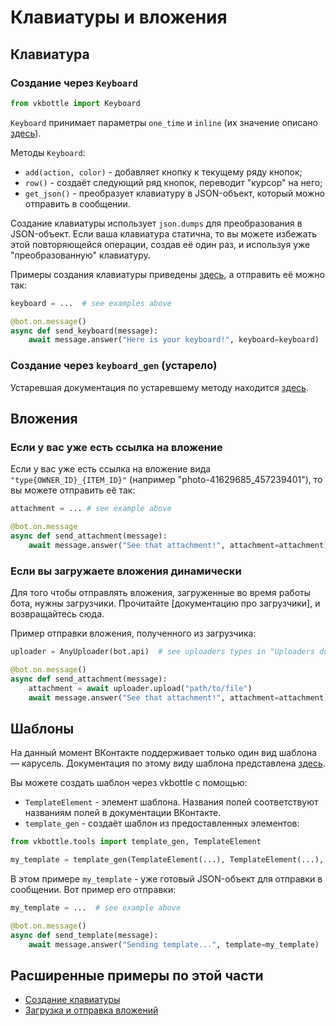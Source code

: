 # Клавиатуры и вложения

## Клавиатура

### Создание через `Keyboard`

```python
from vkbottle import Keyboard
```

`Keyboard` принимает параметры `one_time` и `inline` (их значение описано [здесь](https://vk.com/dev/bots_docs_3?f=4.2.%20Структура%20данных)).

Методы `Keyboard`:

- `add(action, color)` - добавляет кнопку к текущему ряду кнопок;
- `row()` - создаёт следующий ряд кнопок, переводит "курсор" на него;
- `get_json()` - преобразует клавиатуру в JSON-объект, который можно отправить в сообщении.

Создание клавиатуры использует `json.dumps` для преобразования в JSON-объект. Если ваша клавиатура статична, то вы можете избежать этой повторяющейся операции, создав её один раз, и используя уже "преобразованную" клавиатуру.

Примеры создания клавиатуры приведены [здесь](https://github.com/vkbottle/vkbottle/tree/master/examples/high-level/generate_keyboard.py), а отправить её можно так:

```python
keyboard = ...  # see examples above

@bot.on.message()
async def send_keyboard(message):
    await message.answer("Here is your keyboard!", keyboard=keyboard)
```

### Создание через `keyboard_gen` (устарело)

Устаревшая документация по устаревшему методу находится [здесь](https://github.com/vkbottle/vkbottle/blob/v2.0/docs/api.ru.md#генератор-keyboard_gen).

## Вложения

### Если у вас уже есть ссылка на вложение

Если у вас уже есть ссылка на вложение вида `"type{OWNER_ID}_{ITEM_ID}"` (например "photo-41629685_457239401"), то вы можете отправить её так:

```python
attachment = ... # see example above

@bot.on.message
async def send_attachment(message):
    await message.answer("See that attachment!", attachment=attachment)
```

### Если вы загружаете вложения динамически

Для того чтобы отправлять вложения, загруженные во время работы бота, нужны загрузчики. Прочитайте [документацию про загрузчики], и возвращайтесь сюда.

Пример отправки вложения, полученного из загрузчика:

```python
uploader = AnyUploader(bot.api)  # see uploaders types in "Uploaders documentation" above

@bot.on.message()
async def send_attachment(message):
    attachment = await uploader.upload("path/to/file")
    await message.answer("See that attachment!", attachment=attachment)
```

## Шаблоны

На данный момент ВКонтакте поддерживает только один вид шаблона — карусель. Документация по этому виду шаблона представлена [здесь](https://vk.com/dev/bot_docs_templates?f=5.%20Шаблоны%20сообщений).

Вы можете создать шаблон через vkbottle с помощью:

- `TemplateElement` - элемент шаблона. Названия полей соответствуют названиям полей в документации ВКонтакте.
- `template_gen` - создаёт шаблон из предоставленных элементов:

```python
from vkbottle.tools import template_gen, TemplateElement

my_template = template_gen(TemplateElement(...), TemplateElement(...), TemplateElement(...))
```

В этом примере `my_template` - уже готовый JSON-объект для отправки в сообщении. Вот пример его отправки:

```python
my_template = ...  # see example above

@bot.on.message()
async def send_template(message):
    await message.answer("Sending template...", template=my_template)
```

## Расширенные примеры по этой части

- [Создание клавиатуры](https://github.com/vkbottle/vkbottle/tree/master/examples/high-level/generate_keyboard.py)
- [Загрузка и отправка вложений](https://github.com/vkbottle/vkbottle/tree/master/examples/high-level/photo_upload_example.py)
